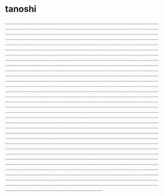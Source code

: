 # tanoshi
...............................................................................................................................................................................................................................................................................................................................................................................................................................................................................................................................................................................................................................................................................................................................................................................................................................................................................................................................................................................................................................................................................................................................................................................................................................................................................................................................................................................................................................................................................................................................................................................................................................................................................................................................................................................................................................................................................................................................................................................................................................................................................................................................................................................................................................................................................................................................................................................................................................................................................................................................................................................................................................................................................................................................................................................................................................................................................................................................................................................................................................................................................................................................................................................................................................................................................................................................................................................................................................................................................................................................................................................................................................................................................................................................................................................................................................................................................................................................................................................................................................................................................................................................................................................................................